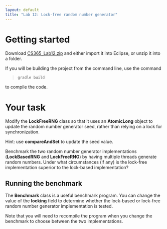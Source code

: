 ```yaml
---
layout: default
title: "Lab 12: Lock-free random number generator"
---
```


# Getting started

Download [CS365\_Lab12.zip](CS365_Lab12.zip) and either import it into Eclipse, or unzip it into a folder.

If you will be building the project from the command line, use the command

> `gradle build`

to compile the code.

# Your task

Modify the **LockFreeRNG** class so that it uses an **AtomicLong** object to update the random number generator seed, rather than relying on a lock for synchronization.

Hint: use **compareAndSet** to update the seed value.

Benchmark the two random number generator implementations (**LockBasedRNG** and **LockFreeRNG**) by having multiple threads generate random numbers.  Under what circumstances (if any) is the lock-free implementation superior to the lock-based implementation?

## Running the benchmark

The **Benchmark** class is a useful benchmark program.  You can change the value of the **locking** field to determine whether the lock-based or lock-free random number generator implementation is tested.

Note that you will need to recompile the program when you change the benchmark to choose between the two implementations.
